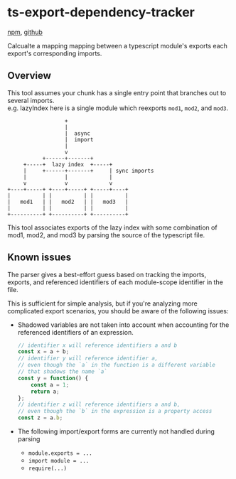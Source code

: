 # ts-export-dependency-tracker

[npm](https://www.npmjs.com/package/ts-export-dependency-tracker), [github](https://github.com/Adjective-Object/ts-export-dependency-tracker)

Calcualte a mapping mapping between a typescript module's exports each export's corresponding imports.

## Overview

This tool assumes your chunk has a single entry point that branches out to several imports.  
e.g. lazyIndex here is a single module which reexports `mod1`, `mod2`, and `mod3`.

```
                  +
                  |
                  |  async
                  |  import
                  |
                  v
           +------+-------+
     +-----+  lazy index  +-----+
     |     +------+-------+     | sync imports
     |            |             |
     v            v             v
+----+-----+ +----+-----+ +-----+----+
|          | |          | |          |
|   mod1   | |   mod2   | |   mod3   |
|          | |          | |          |
+----------+ +----------+ +----------+
```

This tool associates exports of the lazy index with some combination of mod1, mod2, and mod3 by parsing the source of the typescript file.

## Known issues

The parser gives a best-effort guess based on tracking the imports, exports, and referenced identifiers of each module-scope identifier in the file.

This is sufficient for simple analysis, but if you're analyzing more complicated export scenarios, you should be aware of the following issues:

-   Shadowed variables are not taken into account when accounting for the referenced identifiers of an expression.

    ```ts
    // identifier x will reference identifiers a and b
    const x = a + b;
    // identifier y will reference identifier a,
    // even though the `a` in the function is a different variable
    // that shadows the name `a`
    const y = function() {
        const a = 1;
        return a;
    };
    // identifier z will reference identifiers a and b,
    // even though the `b` in the expression is a property access
    const z = a.b;
    ```

-   The following import/export forms are currently not handled during parsing
    -   `module.exports = ...`
    -   `import module = ...`
    -   `require(...)`
